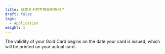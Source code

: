 ```yaml
---
title: 就業金卡的生效日期為何？
draft: false
tags:
  - Application
weight: 1
---
```

The validity of your Gold Card begins on the date your card is issued, which will be printed on your actual card.